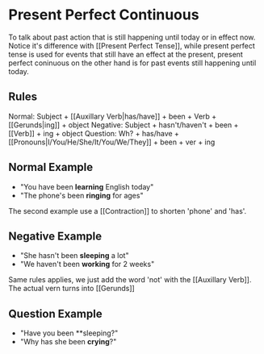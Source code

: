 # Present Perfect Continuous
To talk about past action that is still happening until today or in effect now. Notice it's difference with [[Present Perfect Tense]], while present perfect tense is used for events that still have an effect at the present, present perfect coninuous on the other hand is for past events still happening until today.

## Rules
Normal: Subject + [[Auxillary Verb|has/have]] + been + Verb + [[Gerunds|ing]] + object
Negative: Subject + hasn't/haven't + been + [[Verb]] + ing + object
Question: Wh? + has/have + [[Pronouns|I/You/He/She/It/You/We/They]] + been + ver + ing

## Normal Example
- "You have been **learning** English today"
- "The phone's been **ringing** for ages"

The second example use a [[Contraction]] to shorten 'phone' and 'has'. 

## Negative Example
- "She hasn't been **sleeping** a lot"
- "We haven't been **working** for 2 weeks"

Same rules applies, we just add the word 'not' with the [[Auxillary Verb]]. The actual vern turns into [[Gerunds]]
## Question Example
- "Have you been **sleeping?"
- "Why has she been **crying**?"

